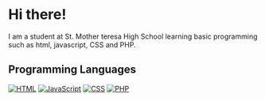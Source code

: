 
<h1> Hi there! </h1>
<p>I am a student at St. Mother teresa High School learning basic programming such as html, javascript, CSS and PHP.</p>

<h2> Programming Languages</h2>
<p> 
<a href="https://github.com/search?q=user%3ATrisha-Ray+language%3Ahtml"><img alt="HTML" src="https://img.shields.io/badge/HTML-E34F26.svg?logo=html5&logoColor=white"></a>
<a href="https://github.com/search?q=user%3ATrisha-Ray+language%3Ajavascript"><img alt="JavaScript" src="https://img.shields.io/badge/JavaScript-F7DF1E.svg?logo=javascript&logoColor=white"></a>
<a href="https://github.com/search?q=user%3ATrisha-Ray+language%3Acss"><img alt="CSS" src="https://img.shields.io/badge/CSS-1572B6.svg?logo=css3&logoColor=white"></a>
<a href="https://github.com/search?q=user%3ATrisha-Ray+language%3Aphp"><img alt="PHP" src="https://img.shields.io/badge/PHP-%23777BB4.svg?logo=php&logoColor=black"></a>
</p>
